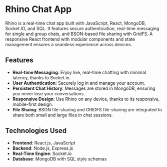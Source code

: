 # Rhino Chat App

Rhino is a real-time chat app built with JavaScript, React, MongoDB, Socket.IO, and SQL. It features secure authentication, real-time messaging for single and group chats, and BSON-based file sharing with GridFS. A responsive React frontend with modular components and state management ensures a seamless experience across devices.

## Features

- **Real-time Messaging**: Enjoy live, real-time chatting with minimal latency, thanks to Socket.io.
- **User Authentication**: Securely log in and manage your account.
- **Persistent Chat History**: Messages are stored in MongoDB, ensuring you never lose your conversations.
- **Responsive Design**: Use Rhino on any device, thanks to its responsive, mobile-first design.
- **File Shaing**: BSON file-sharing and GRIDFS file-sharing are integrated to share both small and large files in chat sessions.

## Technologies Used

- **Frontend**: React.js, JavaScript
- **Backend**: Node.js, Express.js
- **Real-Time Engine**: Socket.io
- **Database**: MongoDB with SQL style schemas

